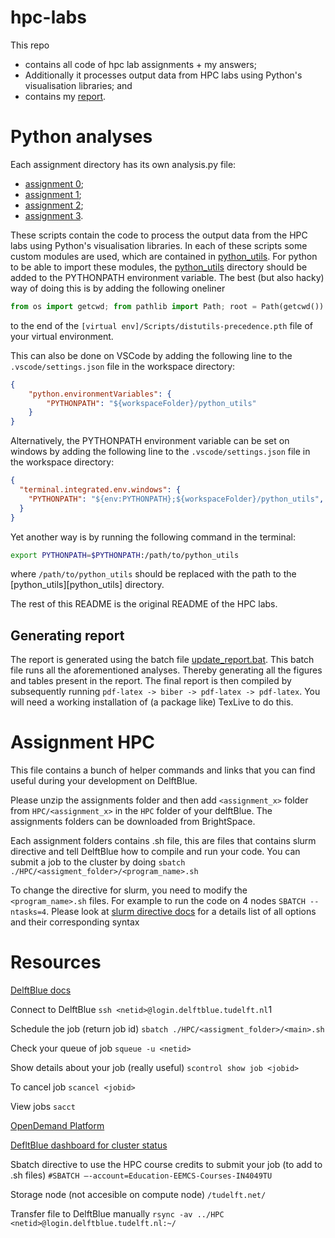 # hpc-labs
This repo
- contains all code of hpc lab assignments + my answers;
- Additionally it processes output data from HPC labs
using Python's visualisation libraries; and
- contains my [report](report/build/main.pdf).

# Python analyses 
Each assignment directory has its own analysis.py file:
- [assignment 0](intro_assignment/analysis.py);
- [assignment 1](assignment_1/analysis.py);
- [assignment 2](assignment_2/analysis.py);
- [assignment 3](assignment_3/analysis.py).

These scripts contain the code to process the output data from the HPC labs using Python's visualisation libraries. In each of these scripts some custom modules are used, which are contained in [python_utils](python_utils/python_utils.py). For python to be able to import these modules, the [python_utils](python_utils) directory should be added to the PYTHONPATH environment variable. The best (but also hacky) way of doing this is by adding the following oneliner
```python
from os import getcwd; from pathlib import Path; root = Path(getcwd()).resolve().parents[1]; python_utils = root / 'python_utils'; sys.path.append(str(python_utils)); import python_utils;
```
to the end of the ```[virtual env]/Scripts/distutils-precedence.pth``` file of your virtual environment.

This can also be done on VSCode by adding the following line to the `.vscode/settings.json` file in the workspace directory:
```json
{
    "python.environmentVariables": {
        "PYTHONPATH": "${workspaceFolder}/python_utils"
    }
}
```
Alternatively, the PYTHONPATH environment variable can be set on windows by adding the following line to the `.vscode/settings.json` file in the workspace directory:
```json
{
  "terminal.integrated.env.windows": {
    "PYTHONPATH": "${env:PYTHONPATH};${workspaceFolder}/python_utils",
  }
}
```
Yet another way is by running the following command in the terminal:
```bash
export PYTHONPATH=$PYTHONPATH:/path/to/python_utils
```
where `/path/to/python_utils` should be replaced with the path to the [python_utils][python_utils] directory.

The rest of this README is the original README of the HPC labs.

## Generating report
The report is generated using the batch file [update_report.bat](report/update_report.bat). This batch file runs all the aforementioned analyses. Thereby generating all the figures and tables present in the report. The final report is then compiled by subsequently running ```pdf-latex -> biber -> pdf-latex -> pdf-latex```. You will need a working installation of (a package like) TexLive to do this. 


# Assignment HPC

This file contains a bunch of helper commands and links that you can find useful during your development on DelftBlue.

Please unzip the assignments folder and then add `<assignment_x>` folder from `HPC/<assignment_x>` in the `HPC` folder of your delftBlue. The assignments folders can be downloaded from BrightSpace.

Each assignment folders contains .sh file, this are files that contains slurm directive and tell DelftBlue how to compile and run your code. You can submit a job to the cluster by doing `sbatch ./HPC/<assigment_folder>/<program_name>.sh`

To change the directive for slurm, you need to modify the `<program_name>.sh` files. 
For example to run the code on 4 nodes `SBATCH --ntasks=4`.
Please look at [slurm directive docs](https://slurm.schedmd.com/sbatch.html) for a details list of all options and their corresponding syntax

# Resources

[DelftBlue docs](https://doc.dhpc.tudelft.nl/delftblue/)

Connect to DelftBlue
`ssh <netid>@login.delftblue.tudelft.nl`1

Schedule the job (return job id) 
`sbatch ./HPC/<assigment_folder>/<main>.sh`

Check your queue of job 
`squeue -u <netid>`

Show details about your job (really useful) 
`scontrol show job <jobid>`

To cancel job 
`scancel <jobid>`

View jobs 
`sacct`

[OpenDemand Platform](https://opendemand.dhpc.tudelft.nl/)

[DefltBlue dashboard for cluster status](https://login.delftblue.tudelft.nl/pun/sys/dashboard)

Sbatch directive to use the HPC course credits to submit your job (to add to .sh files)
`#SBATCH –-account=Education-EEMCS-Courses-IN4049TU`

Storage node (not accesible on compute node)
`/tudelft.net/` 

Transfer file to DelftBlue manually
`rsync -av ../HPC <netid>@login.delftblue.tudelft.nl:~/`
